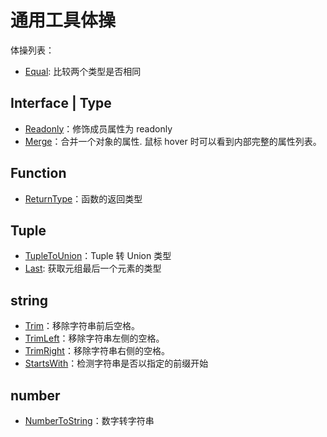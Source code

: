 # 通用工具体操

体操列表：

- [Equal](./Equal.ts): 比较两个类型是否相同

## Interface | Type

- [Readonly](./Readonly.ts)：修饰成员属性为 readonly
- [Merge](./Merge.ts)：合并一个对象的属性. 鼠标 hover 时可以看到内部完整的属性列表。

## Function

- [ReturnType](./ReturnType.ts)：函数的返回类型

## Tuple

- [TupleToUnion](./TupleToUnion.ts)：Tuple 转 Union 类型
- [Last](./Last.ts): 获取元组最后一个元素的类型

## string

- [Trim](./Trim.ts)：移除字符串前后空格。
- [TrimLeft](./TrimLeft.ts)：移除字符串左侧的空格。
- [TrimRight](./TrimRight.ts)：移除字符串右侧的空格。
- [StartsWith](./StartsWith.ts)：检测字符串是否以指定的前缀开始

## number

- [NumberToString](./NumberToString.ts)：数字转字符串
